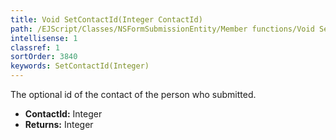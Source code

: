 ```yaml
---
title: Void SetContactId(Integer ContactId)
path: /EJScript/Classes/NSFormSubmissionEntity/Member functions/Void SetContactId(Integer p_0)
intellisense: 1
classref: 1
sortOrder: 3840
keywords: SetContactId(Integer)
---
```



The optional id of the contact of the person who submitted.



* **ContactId:** Integer
* **Returns:** Integer


